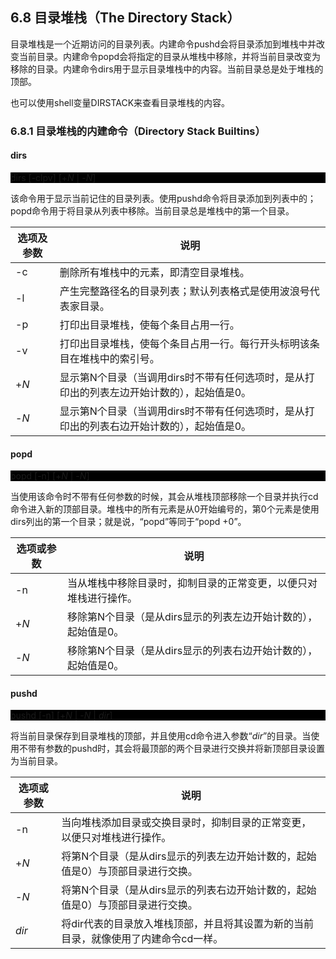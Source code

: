 ## 6.8 目录堆栈（The Directory Stack）

目录堆栈是一个近期访问的目录列表。内建命令pushd会将目录添加到堆栈中并改变当前目录。内建命令popd会将指定的目录从堆栈中移除，并将当前目录改变为移除的目录。内建命令dirs用于显示目录堆栈中的内容。当前目录总是处于堆栈的顶部。

也可以使用shell变量DIRSTACK来查看目录堆栈的内容。

### 6.8.1 目录堆栈的内建命令（Directory Stack Builtins）

#### dirs

<p style="background-color: black">
dirs [-clpv] [+<i>N</i> | -<i>N</i>]
</p>

该命令用于显示当前记住的目录列表。使用pushd命令将目录添加到列表中的；popd命令用于将目录从列表中移除。当前目录总是堆栈中的第一个目录。

选项及参数 | 说明
--- | ---
-c | 删除所有堆栈中的元素，即清空目录堆栈。
-l | 产生完整路径名的目录列表；默认列表格式是使用波浪号代表家目录。
-p | 打印出目录堆栈，使每个条目占用一行。
-v | 打印出目录堆栈，使每个条目占用一行。每行开头标明该条目在堆栈中的索引号。
+*N* | 显示第N个目录（当调用dirs时不带有任何选项时，是从打印出的列表左边开始计数的），起始值是0。
-*N* | 显示第N个目录（当调用dirs时不带有任何选项时，是从打印出的列表右边开始计数的），起始值是0。

#### popd

<p style="background-color: black">
popd [-n] [+<i>N</i> | -<i>N</i>]
</p>

当使用该命令时不带有任何参数的时候，其会从堆栈顶部移除一个目录并执行cd命令进入新的顶部目录。堆栈中的所有元素是从0开始编号的，第0个元素是使用dirs列出的第一个目录；就是说，“popd”等同于“popd +0”。


选项或参数 | 说明
--- | ---
-n | 当从堆栈中移除目录时，抑制目录的正常变更，以便只对堆栈进行操作。
+*N* | 移除第N个目录（是从dirs显示的列表左边开始计数的），起始值是0。
-*N* | 移除第N个目录（是从dirs显示的列表右边开始计数的），起始值是0。

#### pushd

<p style="background-color: black">
pushd [-n] [+<i>N</i> | -<i>N</i> | <i>dir</i>]
</p>

将当前目录保存到目录堆栈的顶部，并且使用cd命令进入参数“*dir*”的目录。当使用不带有参数的pushd时，其会将最顶部的两个目录进行交换并将新顶部目录设置为当前目录。

选项或参数 | 说明
--- | ---
-n | 当向堆栈添加目录或交换目录时，抑制目录的正常变更，以便只对堆栈进行操作。
+*N* | 将第N个目录（是从dirs显示的列表左边开始计数的，起始值是0）与顶部目录进行交换。
-*N* | 将第N个目录（是从dirs显示的列表右边开始计数的，起始值是0）与顶部目录进行交换。
*dir* | 将dir代表的目录放入堆栈顶部，并且将其设置为新的当前目录，就像使用了内建命令cd一样。